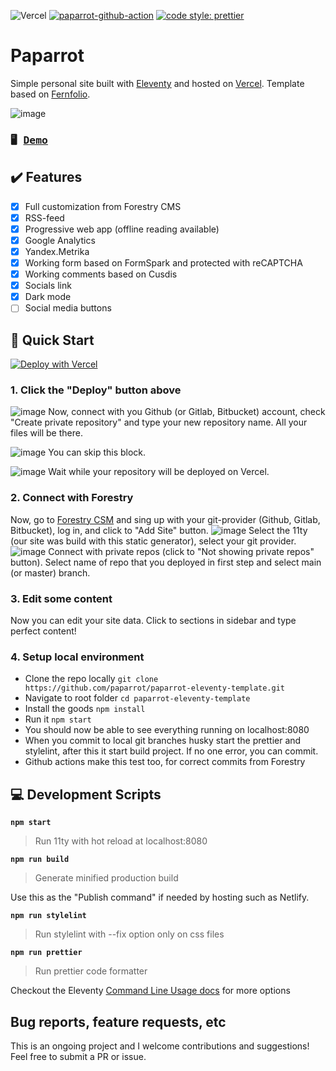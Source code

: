 ![Vercel](https://therealsujitk-vercel-badge.vercel.app/?app=paparrot)
[![paparrot-github-action](https://github.com/paparrot/paparrot-eleventy-template/actions/workflows/main.yml/badge.svg)](https://github.com/paparrot/paparrot-eleventy-template/actions/workflows/main.yml)
[![code style: prettier](https://img.shields.io/badge/code_style-prettier-ff69b4.svg?style=flat-square)](https://github.com/prettier/prettier)

# Paparrot

Simple personal site built with [Eleventy](https://11ty.dev) and hosted on [Vercel](https://vercel.com). Template based on [Fernfolio](https://fernfolio.netlify.app/).

![image](https://user-images.githubusercontent.com/59335849/129950145-4229ff99-7172-4811-b94a-fc72faa3c06b.png)

### <pre>🖥 [Demo](https://paparrot-eleventy-template.vercel.app/)</pre>

## ✔️ Features

- [x] Full customization from Forestry CMS
- [x] RSS-feed
- [x] Progressive web app (offline reading available)
- [x] Google Analytics
- [x] Yandex.Metrika
- [x] Working form based on FormSpark and protected with reCAPTCHA
- [x] Working comments based on Cusdis
- [x] Socials link
- [x] Dark mode
- [ ] Social media buttons

## 🚀 Quick Start

[![Deploy with Vercel](https://vercel.com/button)](https://vercel.com/new/clone?repository-url=https%3A%2F%2Fgithub.com%2Fvercel%2Fnext.js%2Ftree%2Fcanary%2Fexamples%2Fhello-world&project-name=paprrot-portfolio&repo-name=paparrot-portfolio&redirect-url=https%3A%2F%2Fforestry.io%2F&demo-title=Paparrot&demo-description=A%20statically%20generated%20personal%20site%20build%20with%20Eleventy&demo-url=https%3A%2F%2Fpaparrot-eleventy-template.vercel.app%2F&demo-image=https%3A%2F%2Fraw.githubusercontent.com%2Fpaparrot%2Fpaparrot-eleventy-template%2Fmaster%2Fstatic%2Fimg%2Fscreenshot%2520vercel.png)

### 1. Click the "Deploy" button above

![image](https://user-images.githubusercontent.com/59335849/129957010-d04965ed-fd76-4169-9150-05c695575b1e.png)
Now, connect with you Github (or Gitlab, Bitbucket) account, check "Create private repository" and type your new repository name. All your files will be there.

![image](https://user-images.githubusercontent.com/59335849/129957223-66944a52-fccb-4715-a9e5-03fc4ba47141.png)
You can skip this block.

![image](https://user-images.githubusercontent.com/59335849/129957360-70c4a159-555d-4662-87a2-3f538980ba72.png)
Wait while your repository will be deployed on Vercel.

### 2. Connect with Forestry

Now, go to [Forestry CSM](https://forestry.io) and sing up with your git-provider (Github, Gitlab, Bitbucket), log in, and click to "Add Site" button.
![image](https://user-images.githubusercontent.com/59335849/129957915-55482051-f3e6-464b-afa2-524ce35f793f.png)
Select the 11ty (our site was build with this static generator), select your git provider.
![image](https://user-images.githubusercontent.com/59335849/129958155-db33de40-4728-4243-871e-a2cc7fdf2ce1.png)
Connect with private repos (click to "Not showing private repos" button).
Select name of repo that you deployed in first step and select main (or master) branch.

### 3. Edit some content

Now you can edit your site data. Click to sections in sidebar and type perfect content!

### 4. Setup local environment

- Clone the repo locally `git clone https://github.com/paparrot/paparrot-eleventy-template.git`
- Navigate to root folder `cd paparrot-eleventy-template`
- Install the goods `npm install`
- Run it `npm start`
- You should now be able to see everything running on localhost:8080
- When you commit to local git branches husky start the prettier and stylelint, after this it start build project. If no one error, you can commit.
- Github actions make this test too, for correct commits from Forestry

## 💻 Development Scripts

**`npm start`**

> Run 11ty with hot reload at localhost:8080

**`npm run build`**

> Generate minified production build

Use this as the "Publish command" if needed by hosting such as Netlify.

**`npm run stylelint`**

> Run stylelint with --fix option only on css files

**`npm run prettier`**

> Run prettier code formatter

Checkout the Eleventy [Command Line Usage docs](https://www.11ty.dev/docs/usage/) for more options

## Bug reports, feature requests, etc

This is an ongoing project and I welcome contributions and suggestions! Feel free to submit a PR or issue.
